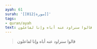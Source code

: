 ```yaml
---
ayah: 61
surah: '[[012|سورة]]'
tags:
- quran/ayah
text: قالوا سنراود عنه أباه وإنا لفاعلون
---
```

> قالوا سنراود عنه أباه وإنا لفاعلون
